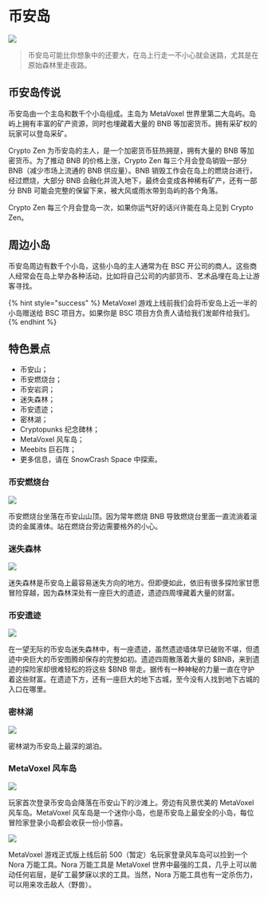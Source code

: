 # 币安岛

![](https://img.snowcrash.finance/site/docs-snowcrash-finance/MetaVoxel-BinanceIsland.003.jpeg)

> 币安岛可能比你想象中的还要大，在岛上行走一不小心就会迷路，尤其是在原始森林里走夜路。

## 币安岛传说

币安岛由一个主岛和数千个小岛组成。主岛为 MetaVoxel 世界里第二大岛屿。岛屿上拥有丰富的矿产资源，同时也埋藏着大量的 BNB 等加密货币。拥有采矿权的玩家可以登岛采矿。

Crypto Zen 为币安岛的主人，是一个加密货币狂热拥趸，拥有大量的 BNB 等加密货币。为了推动 BNB 的价格上涨，Crypto Zen 每三个月会登岛销毁一部分 BNB（减少市场上流通的 BNB 供应量）。BNB 销毁工作会在岛上的燃烧台进行，经过燃烧，大部分 BNB 会融化并流入地下，最终会变成各种稀有矿产，还有一部分 BNB 可能会完整的保留下来，被大风或雨水带到岛屿的各个角落。

Crypto Zen 每三个月会登岛一次，如果你运气好的话兴许能在岛上见到 Crypto Zen。

## 周边小岛

币安岛周边有数千个小岛，这些小岛的主人通常为在 BSC 开公司的商人。这些商人经常会在岛上举办各种活动，比如将自己公司的内部货币、艺术品埋在岛上让游客寻找。

{% hint style="success" %}
MetaVoxel 游戏上线前我们会将币安岛上近一半的小岛赠送给 BSC 项目方。如果你是 BSC 项目方负责人请给我们发邮件给我们。
{% endhint %}

## 特色景点

* 币安山；
* 币安燃烧台；
* 币安岩洞；
* 迷失森林；
* 币安遗迹；
* 密林湖；
* Cryptopunks 纪念碑林；
* MetaVoxel 风车岛；
* Meebits 巨石阵；
* 更多信息，请在 SnowCrash Space 中探索。

### 币安燃烧台

![](https://img.snowcrash.finance/site/docs-snowcrash-finance/MetaVoxel-PAA.054.jpeg)

币安燃烧台坐落在币安山山顶。因为常年燃烧 BNB 导致燃烧台里面一直流淌着滚烫的金属液体。站在燃烧台旁边需要格外的小心。

### 迷失森林

![](https://img.snowcrash.finance/site/docs-snowcrash-finance/MetaVoxel-PAA.020.jpeg)

迷失森林是币安岛上最容易迷失方向的地方。但即便如此，依旧有很多探险家甘愿冒险穿越，因为森林深处有一座巨大的遗迹，遗迹四周埋藏着大量的财富。

### 币安遗迹

![](https://img.snowcrash.finance/site/docs-snowcrash-finance/BinanceIsland-3.jpeg)

在一望无际的币安岛迷失森林中，有一座遗迹，虽然遗迹墙体早已破败不堪，但遗迹中央巨大的币安图腾却保存的完整如初。遗迹四周散落着大量的 $BNB，来到遗迹的探险家却很难轻松的将这些 $BNB 带走。据传有一种神秘的力量一直在守护着这些财富。在遗迹下方，还有一座巨大的地下古城，至今没有人找到地下古城的入口在哪里。

### 密林湖

![](https://img.snowcrash.finance/site/docs-snowcrash-finance/MetaVoxel-PAA.053.jpeg)

密林湖为币安岛上最深的湖泊。

### MetaVoxel 风车岛

![](https://img.snowcrash.finance/site/docs-snowcrash-finance/MetaVoxel-PAA.018.jpeg)

玩家首次登录币安岛会降落在币安山下的沙滩上。旁边有风景优美的 MetaVoxel 风车岛。MetaVoxel 风车岛是一个迷你小岛，也是币安岛上最安全的小岛，每位冒险家登录小岛都会收获一份小惊喜。

![](https://img.snowcrash.finance/site/docs-snowcrash-finance/MetaVoxel-Tool.001.jpeg)

MetaVoxel 游戏正式版上线后前 500（暂定）名玩家登录风车岛可以捡到一个 Nora 万能工具。Nora 万能工具是 MetaVoxel 世界中最强的工具，几乎上可以凿动任何岩层，是矿工最梦寐以求的工具。当然，Nora 万能工具也有一定杀伤力，可以用来攻击敌人（野兽）。

